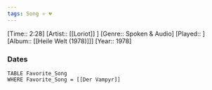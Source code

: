 ```yaml
---
tags: Song ⭐ 💔
---
```

[Time:: 2:28]
[Artist:: [[Loriot]] ]
[Genre:: Spoken & Audio]
[Played:: ]
[Album:: [[Heile Welt (1978)]]]
[Year:: 1978]
### Dates
````dataview
TABLE Favorite_Song
WHERE Favorite_Song = [[Der Vampyr]]
````
